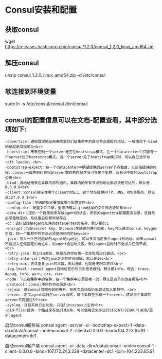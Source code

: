 # Consul安装和配置

## 获取consul

wget <https://releases.hashicorp.com/consul/1.2.0/consul_1.2.0_linux_amd64.zip>

## 解压consul

unzip consul_1.2.0_linux_amd64.zip -d /etc/consul

## 软连接到环境变量

sudo ln -s /etc/consul/consul /bin/consul

## consul的配置信息可以在文档-配置查看，其中部分选项如下:

    -advertise：通知展现地址用来改变我们给集群中的其他节点展现的地址，一般情况下-bind地址就是展现地址<br>
    -bootstrap：用来控制一个server是否在bootstrap模式，在一个datacenter中只能有一个server处于bootstrap模式，当一个server处于bootstrap模式时，可以自己选举为raft leader。<br>
    -bootstrap-expect：在一个datacenter中期望提供的server节点数目，当该值提供的时候，consul一直等到达到指定sever数目的时候才会引导整个集群，该标记不能和bootstrap公用<br>
    -bind：该地址用来在集群内部的通讯，集群内的所有节点到地址都必须是可达的，默认是0.0.0.0<br>
    -client：consul绑定在哪个client地址上，这个地址提供HTTP、DNS、RPC等服务，默认是127.0.0.1<br>
    -config-file：明确的指定要加载哪个配置文件<br>
    -config-dir：配置文件目录，里面所有以.json结尾的文件都会被加载<br>
    -data-dir：提供一个目录用来存放agent的状态，所有的agent允许都需要该目录，该目录必须是稳定的，系统重启后都继续存在
    -dc：该标记控制agent允许的datacenter的名称，默认是dc1
    -encrypt：指定secret key，使consul在通讯时进行加密，key可以通过consul keygen生成，同一个集群中的节点必须使用相同的key<br>
    -join：加入一个已经启动的agent的ip地址，可以多次指定多个agent的地址。如果consul不能加入任何指定的地址中，则agent会启动失败，默认agent启动时不会加入任何节点。<br>
    -retry-join：和join类似，但是允许你在第一次失败后进行尝试。<br>
    -retry-interval：两次join之间的时间间隔，默认是30s<br>
    -retry-max：尝试重复join的次数，默认是0，也就是无限次尝试<br>
    -log-level：consul agent启动后显示的日志信息级别。默认是info，可选：trace、debug、info、warn、err。<br>
    -node：节点在集群中的名称，在一个集群中必须是唯一的，默认是该节点的主机名<br>
    -protocol：consul使用的协议版本<br>
    -rejoin：使consul忽略先前的离开，在再次启动后仍旧尝试加入集群中。<br>
    -server：定义agent运行在server模式，每个集群至少有一个server，建议每个集群的server不要超过5个<br>
    -syslog：开启系统日志功能，只在linux/osx上生效<br>
    -pid-file:提供一个路径来存放pid文件，可以使用该文件进行SIGINT/SIGHUP(关闭/更新)agent

启动consul服务端
consul agent -server -ui -bootstrap-expect=1 -data-dir=/data/consul -node=consul-2 -client=0.0.0.0 -bind=104.223.65.91 -datacenter=dc1

启动consul客户端
consul agent -ui -data-dir=/data/consul -node=consul-1 -client=0.0.0.0 -bind=107.172.243.239 -datacenter=dc1 -join=104.223.65.91